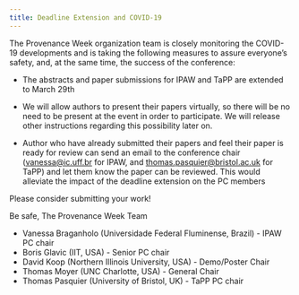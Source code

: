 ```yaml
---
title: Deadline Extension and COVID-19
---
```


The Provenance Week organization team is closely monitoring the COVID-19 developments and is taking the following measures to assure everyone’s safety, and, at the same time, the success of the conference: 

- The abstracts and paper submissions for IPAW and TaPP are extended to March 29th

- We will allow authors to present their papers virtually, so there will be no need to be present at the event in order to participate. We will release other instructions regarding this possibility later on.  

- Author who have already submitted their papers and feel their paper is ready for review can send an email to the conference chair (vanessa@ic.uff.br for IPAW, and thomas.pasquier@bristol.ac.uk for TaPP) and let them know the paper can be reviewed. This would alleviate the impact of the deadline extension on the PC members 
  
Please consider submitting your work!

Be safe,
The Provenance Week Team

- Vanessa Braganholo (Universidade Federal Fluminense, Brazil) - IPAW PC chair
- Boris Glavic (IIT, USA) - Senior PC chair
- David Koop (Northern Illinois University, USA) - Demo/Poster Chair
- Thomas Moyer (UNC Charlotte, USA) - General Chair
- Thomas Pasquier (University of Bristol, UK) - TaPP PC chair
